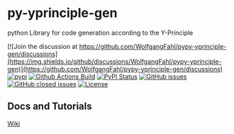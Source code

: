# py-yprinciple-gen
python Library for code generation according to the Y-Principle

[![Join the discussion at https://github.com/WolfgangFahl/pypy-yprinciple-gen/discussions](https://img.shields.io/github/discussions/WolfgangFahl/pypy-yprinciple-gen)](https://github.com/WolfgangFahl/pypy-yprinciple-gen/discussions)
[![pypi](https://img.shields.io/pypi/pyversions/py-yprinciple-gen)](https://pypi.org/project/py-yprinciple-gen/)
[![Github Actions Build](https://github.com/WolfgangFahl/py-yprinciple-gen/workflows/Build/badge.svg?branch=main)](https://github.com/WolfgangFahl/py-yprinciple-gen/actions?query=workflow%3ABuild+branch%3Amain)
[![PyPI Status](https://img.shields.io/pypi/v/py-yprinciple-gen.svg)](https://pypi.python.org/pypi/py-yprinciple-gen/)
[![GitHub issues](https://img.shields.io/github/issues/WolfgangFahl/py-yprinciple-gen.svg)](https://github.com/WolfgangFahl/py-yprinciple-gen/issues)
[![GitHub closed issues](https://img.shields.io/github/issues-closed/WolfgangFahl/py-yprinciple-gen.svg)](https://github.com/WolfgangFahl/py-yprinciple-gen/issues/?q=is%3Aissue+is%3Aclosed)
[![License](https://img.shields.io/github/license/WolfgangFahl/py-yprinciple-gen.svg)](https://www.apache.org/licenses/LICENSE-2.0)


## Docs and Tutorials
[Wiki](https://wiki.bitplan.com/index.php/py-yprinciple-gen)
